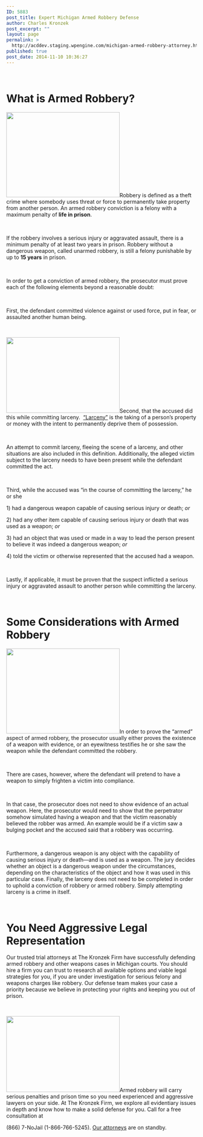 ```yaml
---
ID: 5883
post_title: Expert Michigan Armed Robbery Defense
author: Charles Kronzek
post_excerpt: ""
layout: page
permalink: >
  http://acddev.staging.wpengine.com/michigan-armed-robbery-attorney.html
published: true
post_date: 2014-11-10 10:36:27
---
```

&nbsp;
<h1><b>What is Armed Robbery?</b></h1>
<span style="font-weight: 400;"><img class="size-medium wp-image-26032 alignleft" src="http://acddev.staging.wpengine.com/wp-content/uploads/2014/11/money-943782_1920-300x225.jpg" alt="" width="300" height="225" />Robbery is defined as a theft crime where somebody uses threat or force to permanently take property from another person. An armed robbery conviction is a felony with a maximum penalty of </span><b>life in prison</b><span style="font-weight: 400;">. </span>

&nbsp;

<span style="font-weight: 400;">If the robbery involves a serious injury or aggravated assault, there is a minimum penalty of at least two years in prison. Robbery without a dangerous weapon, called unarmed robbery, is still a felony punishable by up to </span><b>15 years</b><span style="font-weight: 400;"> in prison.</span>

&nbsp;

<span style="font-weight: 400;">In order to get a conviction of armed robbery, the prosecutor must prove each of the following elements beyond a reasonable doubt:  </span>

&nbsp;

<span style="font-weight: 400;">First, the defendant committed violence against or used force, put in fear, or assaulted another human being. </span>

&nbsp;

<span style="font-weight: 400;"><img class="size-medium wp-image-26034 alignleft" src="http://acddev.staging.wpengine.com/wp-content/uploads/2014/11/canstockphoto18192391-300x200.jpg" alt="" width="300" height="200" />Second, that the accused did this while committing larceny. </span><span style="font-weight: 400;"> </span><a href="http://acddev.staging.wpengine.com/michigan-larceny-attorney-larceny-building-lawyers.html"><span style="font-weight: 400;">“Larceny”</span></a><span style="font-weight: 400;"> is the taking of a person’s property or money with the intent to permanently deprive them of possession.</span>

&nbsp;

<span style="font-weight: 400;">An attempt to commit larceny, fleeing the scene of a larceny, and other situations are also included in this definition. </span><span style="font-weight: 400;">Additionally, the alleged victim subject to the larceny needs to have been present while the defendant committed the act. </span>

&nbsp;

<span style="font-weight: 400;">Third, while the accused was “in the course of committing the larceny,” he or she </span>

<span style="font-weight: 400;">1) had a dangerous weapon capable of causing serious injury or death; </span><i><span style="font-weight: 400;">or</span></i><span style="font-weight: 400;"> </span>

<span style="font-weight: 400;">2) had any other item capable of causing serious injury or death that was used as a weapon; </span><i><span style="font-weight: 400;">or</span></i><span style="font-weight: 400;"> </span>

<span style="font-weight: 400;">3) had an object that was used or made in a way to lead the person present to believe it was indeed a dangerous weapon; </span><i><span style="font-weight: 400;">or</span></i><span style="font-weight: 400;"> </span>

<span style="font-weight: 400;">4) told the victim or otherwise represented that the accused had a weapon. </span>

&nbsp;

<span style="font-weight: 400;">Lastly, if applicable, it must be proven that the suspect inflicted a serious injury or aggravated assault to another person while committing the larceny.</span>

&nbsp;
<h1><b>Some Considerations with Armed Robbery</b></h1>
<span style="font-weight: 400;"><img class="size-medium wp-image-26035 alignleft" src="http://acddev.staging.wpengine.com/wp-content/uploads/2014/11/killer-820017_1280-300x225.jpg" alt="" width="300" height="225" />In order to prove the “armed” aspect of armed robbery, the prosecutor usually either proves the existence of a weapon with evidence, or an eyewitness testifies he or she saw the weapon while the defendant committed the robbery. </span>

&nbsp;

<span style="font-weight: 400;">There are cases, however, where the defendant will pretend to have a weapon to simply frighten a victim into compliance. </span>

&nbsp;

<span style="font-weight: 400;">In that case, the prosecutor does not need to show evidence of an actual weapon. Here, the prosecutor would need to show that the perpetrator somehow simulated having a weapon and that the victim reasonably believed the robber was armed. An example would be if a victim saw a bulging pocket and the accused said that a robbery was occurring. </span>

&nbsp;

<span style="font-weight: 400;">Furthermore, a dangerous weapon is any object with the capability of causing serious injury or death—and is used as a weapon. The jury decides whether an object is a dangerous weapon under the circumstances, depending on the characteristics of the object and how it was used in this particular case. Finally, the larceny does not need to be completed in order to uphold a conviction of robbery or armed robbery. Simply attempting larceny is a crime in itself.</span>

&nbsp;
<h1><b>You Need Aggressive Legal Representation</b></h1>
<span style="font-weight: 400;">Our trusted trial attorneys at The Kronzek Firm have successfully defending armed robbery and other weapons cases in Michigan courts. You should hire a firm you can trust to research all available options and viable legal strategies for you, if you are under investigation for serious felony and weapons charges like robbery. Our defense team makes your case a priority because we believe in protecting your rights and keeping you out of prison.  </span>

&nbsp;

<span style="font-weight: 400;"><img class="size-medium wp-image-26036 alignleft" src="http://acddev.staging.wpengine.com/wp-content/uploads/2014/11/canstockphoto1692752-300x201.jpg" alt="" width="300" height="201" />Armed robbery will carry serious penalties and prison time so you need experienced and aggressive lawyers on your side. At The Kronzek Firm, we explore all evidentiary issues in depth and know how to make a solid defense for you. Call for a free consultation at</span>

<span style="font-weight: 400;">(866) 7-NoJail (1-866-766-5245). </span><a href="http://acddev.staging.wpengine.com/trial-attorneys.html"><span style="font-weight: 400;">Our attorneys</span></a><span style="font-weight: 400;"> are on standby. </span>